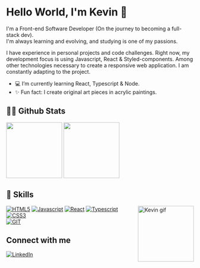 # Hello World, I'm Kevin 👋

I'm a Front-end Software Developer (On the journey to becoming a full-stack dev). <br />
I'm always learning and evolving, and studying is one of my passions.

I have experience in personal projects and code challenges. Right now, my development focus is using Javascript, React & Styled-components. Among other technologies necessary to create a responsive web application. I am constantly adapting to the project.

- 💻 I’m currently learning React, Typescript & Node.
- ✨ Fun fact: I create original art pieces in acrylic paintings.

## 🐱‍💻 Github Stats
<div>
  <a href="https://github.com/kevinCubas">
  <img height="150em" src="https://github-readme-stats.vercel.app/api?username=kevinCubas&show_icons=true&theme=midnight-purple&include_all_commits=true&count_private=true&hide=stars"/></a>
  <a href="https://github.com/kevinCubas">
  <img height="150em" src="https://github-readme-stats.vercel.app/api/top-langs/?username=kevinCubas&layout=compact&langs_count=7&theme=midnight-purple"/>
   </a>  
</div>

## 🚀 Skills
<div>
  <img alt="Kevin gif" src="https://cdn.discordapp.com/attachments/986395839897419776/986777975443828746/Kevin-gif.gif" height="150em" align="right"/>  
  <a href="https://github.com/kevinCubas"><img src="https://img.shields.io/badge/HTML5-E34F26?style=for-the-badge&logo=html5&logoColor=white" alt="HTML5"/></a>
  <a href="https://github.com/kevinCubas"><img src="https://img.shields.io/badge/JavaScript-323330?style=for-the-badge&logo=javascript&logoColor=F7DF1E" alt="Javascript" /></a>
  <a href="https://github.com/kevinCubas"><img src="https://img.shields.io/badge/React-20232A?style=for-the-badge&logo=react&logoColor=61DAFB" alt="React"/></a>
  <a href="https://github.com/kevinCubas"><img src="https://img.shields.io/badge/TypeScript-007ACC?style=for-the-badge&logo=typescript&logoColor=white" alt="Typescript"/></a>
  <br />
  <a href="https://github.com/kevinCubas"><img src="https://img.shields.io/badge/CSS3-1572B6?style=for-the-badge&logo=css3&logoColor=white" alt="CSS3"/></a>
  <a href="https://github.com/kevinCubas"><img src="https://img.shields.io/badge/styled--components-DB7093?style=for-the-badge&logo=styled-components&logoColor=white" alt=""styled-components /></a>
  <br />
  <a href="https://github.com/kevinCubas"><img src="https://img.shields.io/badge/Git-E34F26?style=for-the-badge&logo=git&logoColor=white" alt="GIT"/></a>
</div>

## Connect with me

<a href="https://www.linkedin.com/in/kevincubas/?locale=en_US"><img src="https://img.shields.io/badge/LinkedIn-0077B5?style=for-the-badge&logo=linkedin&logoColor=white" alt="LinkedIn"/></a>
